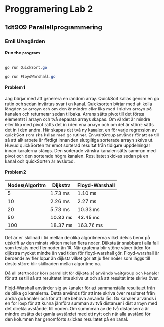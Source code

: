 # Proggramering Lab 2

## 1dt909 Parallellprogrammering

### Emil Ulvagården

#### Run the program

```Powershell

go run QuickSort.go

go run FloydWarshall.go

```

#### Problem 1

Jag börjar med att generera en random array. QuickSort kallas genom en go rutin och sedan inväntas svar i en kanal. Quicksorten börjar med att kolla längden av arrayn och om den är mindre eller lika med 1 skrivs arrayn på kanalen och returnerar sedan tillbaka. Arrans sätts pivot till det första elementet i arrayn och två separata arrays skapas. Om värdet är mindre eller lika med pivot sätts det in i den ena arrayn och om det är större sätts det in i den andra. Här skapas det två ny kanaler, en för varje regression av quickSort som ska kallas med go rutiner. En waitGroup används för att se till så att allt arbete är fördigt innan den slutgiltiga sorterade arrayn skrivs ut. Huvud quickSorten tar emot sorterad resultat från tidigare uppdelningar innan kanalerna stängs. Den sorterade vänstra kanalen sätts samman med pivot och den sorterade högra kanalen. Resultatet skickas sedan på en kanal och quickSorten är avslutad.

#### Problem 2

|Nodes\Algoritm| Dijkstra | Floyd-Warshall |
|--------------|----------|----------------|
|   5          | 1.73 ms  | 1.10 ms        |
|   10         | 2.26 ms  | 2.27 ms        |
|   20         | 5.73 ms  | 10.33 ms       |
|   50         | 10.82 ms | 43.45 ms       |
|   100        | 18.37 ms | 163.76 ms      |

Det är en skillnad i tid mellan de olika algoritmerna vilket delvis beror på utskrift av den minsta vikten mellan flera noder. Dijksta är snabbare i alla fall som testats med fler noder än 10. När graferna blir större växer tiden för dijkstra mycket mindre än vad tiden för floyd-warshall gör. Floyd-warshall är beroende av fler lopar än dijksta vilket gör att ju fler noder som läggs till desto större blir skillnaden mellan algoritmerna.

Då all startnoder körs parrallelt för dijksta så används waitgroup och kanaler för att se till så att resultatet inte skrivs ut och så att resultat inte skrivs över.

Flojd-Warshall använder sig av kanaler för att sammanställa resultatet från de olika go kanalerna. Detta används för att inte skriva över resultatet från andra go kanaler och för att inte behöva använda lås. Go kanaler används i en for loop för att kunna jämföra summan av två distanser i dist arrayn med det direkta avståndet till noden. Om summman av de två distanserna är mindre ersätts det gamla avståndet med ett nytt och när alla avstånd för den kolumnen har genomförts skickas resultatet på en kanal.
